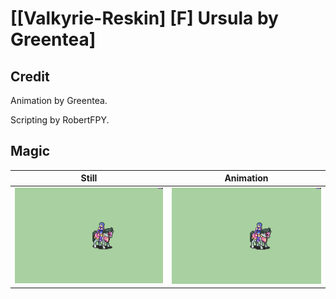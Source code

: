 # [\[Valkyrie-Reskin\] \[F\] Ursula by Greentea]

## Credit

Animation by Greentea.

Scripting by RobertFPY.
	
## Magic

| Still | Animation |
| :---: | :-------: |
| ![Magic still](./Magic_000.png) | ![Magic animation](./Magic.gif) |
